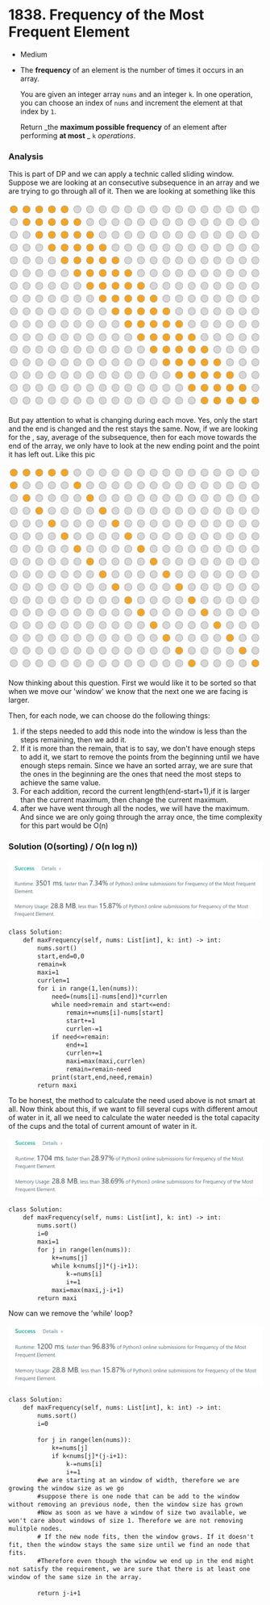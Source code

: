 # 1838. Frequency of the Most Frequent Element

* Medium
*   The **frequency** of an element is the number of times it occurs in an array.

    You are given an integer array `nums` and an integer `k`. In one operation, you can choose an index of `nums` and increment the element at that index by `1`.

    Return _the **maximum possible frequency** of an element after performing **at most** _ `k` _operations_.

### Analysis&#x20;

This is part of DP and we can apply a technic called sliding window. Suppose we are looking at an consecutive subsequence in an array and we are trying to go through all of it. Then we are looking at something like this

![from StackOverflow](<../.gitbook/assets/image (15) (1).png>)

But pay attention to what is changing during each move. Yes, only the start and the end is changed and the rest stays the same. Now, if we are looking for the , say, average of the subsequence, then for each move towards the end of the array, we only have to look at the new ending point and the point it has left out. Like this pic

![](<../.gitbook/assets/image (16) (1) (1) (1).png>)

Now thinking about this question. First we would like it to be sorted so that when we move our 'window' we know that the next one we are facing is larger.&#x20;

Then, for each node, we can choose do the following things:

1. if the steps needed to add this node into the window is less than the steps remaining, then we add it.&#x20;
2. If it is more than the remain, that is to say, we don't have enough steps to add it, we start to remove the points from the beginning until we have enough steps remain. Since we have an sorted array, we are sure that the ones in the beginning are the ones that need the most steps to achieve the same value.&#x20;
3. For each addition, record the current length(end-start+1),if it is larger than the current maximum, then change the current maximum.&#x20;
4. after we have went through all the nodes, we will have the maximum. And since we are only going through the array once, the time complexity for this part would be O(n)

### Solution (O(sorting)  /  O(n log n))

![](<../.gitbook/assets/image (11) (1).png>)

```
class Solution:
    def maxFrequency(self, nums: List[int], k: int) -> int:
        nums.sort()
        start,end=0,0
        remain=k
        maxi=1
        currlen=1
        for i in range(1,len(nums)):
            need=(nums[i]-nums[end])*currlen
            while need>remain and start<=end:
                remain+=nums[i]-nums[start]
                start+=1
                currlen-=1
            if need<=remain:
                end+=1
                currlen+=1
                maxi=max(maxi,currlen)
                remain=remain-need
            print(start,end,need,remain)
        return maxi
```

To be honest, the method to calculate the need used above is not smart at all. Now think about this, if we want to fill several cups with different amout of water in it, all we need to calculate the water needed is the total capacity of the cups and the total of current amount of water in it.&#x20;

![](<../.gitbook/assets/image (5) (1) (1) (1) (1).png>)

```
class Solution:
    def maxFrequency(self, nums: List[int], k: int) -> int:
        nums.sort()
        i=0
        maxi=1
        for j in range(len(nums)):
            k+=nums[j]
            while k<nums[j]*(j-i+1):
                k-=nums[i]
                i+=1
            maxi=max(maxi,j-i+1)
        return maxi
```

Now can we remove the 'while' loop?

![](<../.gitbook/assets/image (12) (1) (1) (1).png>)

```
class Solution:
    def maxFrequency(self, nums: List[int], k: int) -> int:
        nums.sort()
        i=0

        for j in range(len(nums)):
            k+=nums[j]
            if k<nums[j]*(j-i+1):
                k-=nums[i]
                i+=1
        #we are starting at an window of width, therefore we are growing the window size as we go 
        #suppose there is one node that can be add to the window without removing an previous node, then the window size has grown
        #Now as soon as we have a window of size two available, we won't care about windows of size 1. Therefore we are not removing mulitple nodes. 
        # If the new node fits, then the window grows. If it doesn't fit, then the window stays the same size until we find an node that fits. 
        #Therefore even though the window we end up in the end might not satisfy the requirement, we are sure that there is at least one window of the same size in the array.
        
        return j-i+1
```
